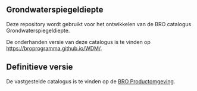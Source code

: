## Grondwaterspiegeldiepte
Deze repository wordt gebruikt voor het ontwikkelen van de BRO catalogus Grondwaterspiegeldiepte.

De onderhanden versie van deze catalogus is te vinden op https://broprogramma.github.io/WDM/.

##  Definitieve versie
De vastgestelde catalogus is te vinden op de [BRO Productomgeving][1].

[1]: https://bro-productomgeving.nl/bpo/latest
